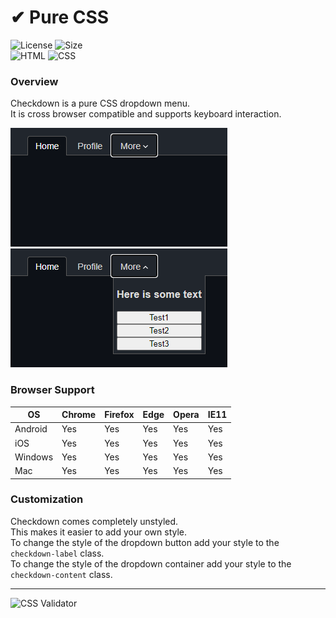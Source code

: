 # ✔ Pure CSS

![License](https://img.shields.io/github/license/prebox/checkdown.svg) ![Size](https://img.shields.io/github/languages/code-size/prebox/checkdown)<br/>
![HTML](https://img.shields.io/badge/HTML-239120?style=for-the-badge&logo=html&logoColor=white) ![CSS](https://img.shields.io/badge/CSS-239120?&style=for-the-badge&logo=css&logoColor=white)

### Overview

Checkdown is a pure CSS dropdown menu.<br/>
It is cross browser compatible and supports keyboard interaction.

![keyboard focus](.readme/focus.png)
![dropdown menu](.readme/navbar.png)

### Browser Support

| OS         | Chrome  | Firefox  | Edge     | Opera | IE11 |
| -------- | ------- | -------- | -------- | ---- |  ---- |
| Android  | Yes     | Yes      | Yes      | Yes  |  Yes  | 
| iOS      | Yes     | Yes      | Yes      | Yes  |  Yes  | 
| Windows  | Yes     | Yes      | Yes      | Yes  |  Yes  | 
| Mac      | Yes     | Yes      | Yes      | Yes  |  Yes  | 

### Customization

Checkdown comes completely unstyled.<br/>
This makes it easier to add your own style.<br/>
To change the style of the dropdown button add your style to the `checkdown-label` class.<br/>
To change the style of the dropdown container add your style to the `checkdown-content` class.


<hr/>

![CSS Validator](https://jigsaw.w3.org/css-validator/images/vcss-blue)
